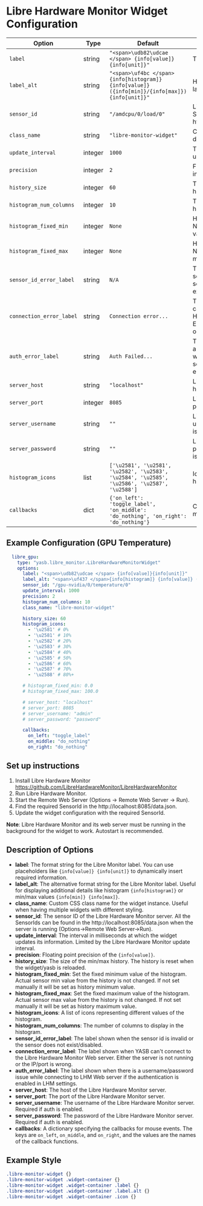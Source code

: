 # Libre Hardware Monitor Widget Configuration

| Option                   | Type    | Default                                                                                        | Description                                                                                                                                  |
|--------------------------|---------|------------------------------------------------------------------------------------------------|----------------------------------------------------------------------------------------------------------------------------------------------|
| `label`                  | string  | `"<span>\udb82\udcae </span> {info[value]}{info[unit]}"`                                       | The primary label format.                                                                                                                    |
| `label_alt`              | string  | `"<span>\uf4bc </span>{info[histogram]} {info[value]} ({info[min]}/{info[max]}) {info[unit]}"` | Histograms. The alternative label format.                                                                                                    |
| `sensor_id`              | string  | `"/amdcpu/0/load/0"`                                                                           | Libre Hardware Monitor SensorId from http://localhost:8085/data.json                                                                         |
| `class_name`             | string  | `"libre-monitor-widget"`                                                                       | CSS class name for styling of different widget instances.                                                                                    |
| `update_interval`        | integer | `1000`                                                                                         | The interval in milliseconds to update the widget.                                                                                           |
| `precision`              | integer | `2`                                                                                            | Floating point precision of the info[value].                                                                                                 |
| `history_size`           | integer | `60`                                                                                           | The size of the min/max history.                                                                                                             |
| `histogram_num_columns`  | integer | `10`                                                                                           | The number of columns in the histogram.                                                                                                      |
| `histogram_fixed_min`    | integer | `None`                                                                                         | Histogram minimum value. If None - set as history minimum value.                                                                             |
| `histogram_fixed_max`    | integer | `None`                                                                                         | Histogram maximum value. If None - set as history maximum value.                                                                             |
| `sensor_id_error_label`  | string  | `N/A`                                                                                          | The label shown when the sensor id is invalid or the sensor does not exist/disabled.                                                         |
| `connection_error_label` | string  | `Connection error...`                                                                          | The label shown when YASB can't connect to the Libre Hardware Monitor Web server. Either the server is not running or the IP/port is wrong.  |
| `auth_error_label`       | string  | `Auth Failed...`                                                                               | The label shown when there is a username/password issue while connecting to LHM Web server if the authentication is enabled in LHM settings. |
| `server_host`            | string  | `"localhost"`                                                                                  | Libre Hardware Monitor server host.                                                                                                          |
| `server_port`            | integer | `8085`                                                                                         | Libre Hardware Monitor server port.                                                                                                          |
| `server_username`        | string  | `""`                                                                                           | Libre Hardware Monitor username. Only needed if auth is enabled.                                                                             |
| `server_password`        | string  | `""`                                                                                           | Libre Hardware Monitor password. Only needed if auth is enabled.                                                                             |
| `histogram_icons`        | list    | `['\u2581', '\u2581', '\u2582', '\u2583', '\u2584', '\u2585', '\u2586', '\u2587', '\u2588']`   | Icons representing CPU usage histograms.                                                                                                     |
| `callbacks`              | dict    | `{'on_left': 'toggle_label', 'on_middle': 'do_nothing', 'on_right': 'do_nothing'}`             | Callback functions for different mouse button actions.                                                                                       |

## Example Configuration (GPU Temperature)

```yaml
  libre_gpu:
    type: "yasb.libre_monitor.LibreHardwareMonitorWidget"
    options:
      label: "<span>\udb82\udcae </span> {info[value]}{info[unit]}"
      label_alt: "<span>\uf437 </span>{info[histogram]} {info[value]} ({info[min]}/{info[max]}) {info[unit]}"
      sensor_id: "/gpu-nvidia/0/temperature/0"
      update_interval: 1000
      precision: 2
      histogram_num_columns: 10
      class_name: "libre-monitor-widget"

      history_size: 60
      histogram_icons:
        - '\u2581' # 0%
        - '\u2581' # 10%
        - '\u2582' # 20%
        - '\u2583' # 30%
        - '\u2584' # 40%
        - '\u2585' # 50%
        - '\u2586' # 60%
        - '\u2587' # 70%
        - '\u2588' # 80%+

      # histogram_fixed_min: 0.0
      # histogram_fixed_max: 100.0

      # server_host: "localhost"
      # server_port: 8085
      # server_username: "admin"
      # server_password: "password"

      callbacks:
        on_left: "toggle_label"
        on_middle: "do_nothing"
        on_right: "do_nothing"
```
## Set up instructions
1. Install Libre Hardware Monitor https://github.com/LibreHardwareMonitor/LibreHardwareMonitor
2. Run Libre Hardware Monitor.
3. Start the Remote Web Server (Options -> Remote Web Server -> Run).
4. Find the required SensorId in the http://localhost:8085/data.json.
5. Update the widget configuration with the required SensorId.

**Note**: Libre Hardware Monitor and its web server must be running in the background for the widget to work. Autostart is recommended.

## Description of Options

- **label**: The format string for the Libre Monitor label. You can use placeholders like `{info[value]} {info[unit]}` to dynamically insert required information.
- **label_alt**: The alternative format string for the Libre Monitor label. Useful for displaying additional details like histogram `{info[histogram]}` or min/max values `{info[min]} {info[max]}`.
- **class_name**: Custom CSS class name for the widget instance. Useful when having multiple widgets with different styling.
- **sensor_id**: The sensor ID of the Libre Hardware Monitor server. All the SensorIds can be found in the http://localhost:8085/data.json when the server is running (Options->Remote Web Server->Run).
- **update_interval**: The interval in milliseconds at which the widget updates its information. Limited by the Libre Hardware Monitor update interval.
- **precision**: Floating point precision of the `{info[value]}`.
- **history_size**: The size of the min/max history. The history is reset when the widget/yasb is reloaded.
- **histogram_fixed_min**: Set the fixed minimum value of the histogram. Actual sensor min value from the history is not changed. If not set manually it will be set as history minimum value.
- **histogram_fixed_max**: Set the fixed maximum value of the histogram. Actual sensor max value from the history is not changed. If not set manually it will be set as history maximum value.
- **histogram_icons**: A list of icons representing different values of the histogram.
- **histogram_num_columns**: The number of columns to display in the histogram.
- **sensor_id_error_label**: The label shown when the sensor id is invalid or the sensor does not exist/disabled.
- **connection_error_label**: The label shown when YASB can't connect to the Libre Hardware Monitor Web server. Either the server is not running or the IP/port is wrong.
- **auth_error_label**: The label shown when there is a username/password issue while connecting to LHM Web server if the authentication is enabled in LHM settings.
- **server_host**: The host of the Libre Hardware Monitor server.
- **server_port**: The port of the Libre Hardware Monitor server.
- **server_username**: The username of the Libre Hardware Monitor server. Required if auth is enabled.
- **server_password**: The password of the Libre Hardware Monitor server. Required if auth is enabled.
- **callbacks**: A dictionary specifying the callbacks for mouse events. The keys are `on_left`, `on_middle`, and `on_right`, and the values are the names of the callback functions.

## Example Style
```css
.libre-monitor-widget {}
.libre-monitor-widget .widget-container {}
.libre-monitor-widget .widget-container .label {}
.libre-monitor-widget .widget-container .label.alt {}
.libre-monitor-widget .widget-container .icon {}
```
